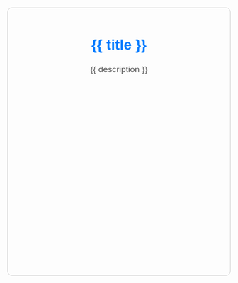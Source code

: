 <div id="documentation" class="doc-container">
  <div class="section">
    <h2>{{ title }}</h2>
    <p>{{ description }}</p>
  </div>

  <div class="video-section">
    <h3></h3>
    <iframe 
      :src="videoSrc" 
      title="YouTube video player" 
      frameborder="0" 
      allow="accelerometer; autoplay; clipboard-write; encrypted-media; gyroscope; picture-in-picture" 
      allowfullscreen
      class="video-frame">
    </iframe>
  </div>
</div>

<script>
  const docApp = {
    data() {
      return {
        title: 'Welcome to Genics Laboratory System! ',
        description: 'Explore this example with an embedded YouTube video.',
        videoSrc: 'https://www.youtube.com/embed/rjTK6bTtG24?si=whd9MydJwWFB7-iZ', // Replace with your video URL
      };
    },
  };

  Vue.createApp(docApp).mount('#documentation');
</script>

<style>
  .doc-container {
    font-family: Arial, sans-serif;
    margin: 20px auto;
    padding: 20px;
    max-width: 800px;
    border: 1px solid #ccc;
    border-radius: 10px;
    background-color: #fdfdfd;
  }

  .section {
    text-align: center;
    margin-bottom: 20px;
  }

  .section h2 {
    color: #007bff;
    font-size: 2rem;
  }

  .section p {
    font-size: 1.2rem;
    color: #555;
  }

  .video-section {
    text-align: center;
    margin-top: 20px;
  }

  .video-section h3 {
    font-size: 1.5rem;
    color: #007bff;
    margin-bottom: 10px;
  }

  .video-frame {
    width: 100%;
    height: 400px;
    border: none;
    border-radius: 10px;
  }
</style>
